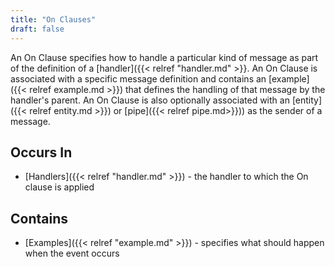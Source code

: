 ```yaml
---
title: "On Clauses"
draft: false
---
```


An On Clause specifies how to handle a particular kind of message
as part of the definition of a [handler]({{< relref "handler.md" >}}. 
An On Clause is associated with a specific message definition and contains 
an [example]({{< relref example.md >}}) that defines the handling of that 
message by the handler's parent. An On Clause is also optionally associated 
with an [entity]({{< relref entity.md >}}) or [pipe]({{< relref pipe.md>}})) 
as the sender of a message.  


## Occurs In

* [Handlers]({{< relref "handler.md" >}}) - the handler to which the On 
  clause is applied

## Contains
* [Examples]({{< relref "example.md" >}}) - specifies what should happen when 
  the event occurs
